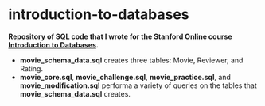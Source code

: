 introduction-to-databases
=========================
**Repository of SQL code that I wrote for the Stanford Online course [Introduction to Databases](https://class.stanford.edu/courses/Engineering/db/2014_1/about).**

- **movie_schema_data.sql** creates three tables: Movie, Reviewer, and Rating.
- **movie_core.sql**, **movie_challenge.sql**, **movie_practice.sql**, and **movie_modification.sql** performa a variety of queries on the tables that **movie_schema_data.sql** creates.
